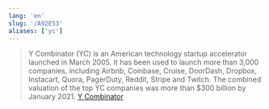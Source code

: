 ```yaml
---
lang: 'en'
slug: '/A92E53'
aliases: ['yc']
---
```


> Y Combinator (YC) is an American technology startup accelerator launched in March 2005. It has been used to launch more than 3,000 companies, including Airbnb, Coinbase, Cruise, DoorDash, Dropbox, Instacart, Quora, PagerDuty, Reddit, Stripe and Twitch. The combined valuation of the top YC companies was more than $300 billion by January 2021. [Y Combinator](https://en.wikipedia.org/wiki/Y_Combinator)

<head>
  <html lang="en-US"/>
</head>
